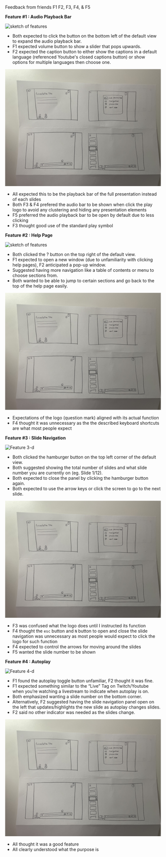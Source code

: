 Feedback from friends F1 F2, F3, F4, & F5

**Feature #1 : Audio Playback Bar**

![sketch of features](feature1-and-2-d.png "Feature 1 and 2")

- Both expected to click the button on the bottom left of the default view to expand the audio playback bar.
- F1 expected volume button to show a slider that pops upwards.
- F2 expected the caption button to either show the captions in a default language (referenced Youtube's closed captions button) or show options for multiple languages then choose one.

![sketch of features](feature1-4.jpeg "Feature 1-4")

- All expected this to be the playback bar of the full presentation instead of each slides
- Both F3 & F4 prefered the audio bar to be shown when click the play logo to avoid any clustering and hiding any presentation elements
- F5 preferred the audio playback bar to be open by default due to less clicking
- F3 thought good use of the standard play symbol


**Feature #2 : Help Page**

![sketch of features](feature1-and-2-d.png "Feature 1 and 2")

- Both clicked the ? button on the top right of the default view.
- F1 expected to open a new window (due to unfamiliarity with clicking help pages), F2 anticipated a pop-up window.
- Suggested having more navigation like a table of contents or menu to choose sections from.
- Both wanted to be able to jump to certain sections and go back to the top of the help page easily.

![sketch of features](feature1-4.jpeg "Feature 1-4")

- Expectations of the logo (question mark) aligned with its actual function
- F4 thought it was unnecessary as the the described keyboard shortcuts are what most people expect


**Feature #3 : Slide Navigation**

![](feature3-d.png "Feature 3-d")

- Both clicked the hamburger button on the top left corner of the default view.
- Both suggested showing the total number of slides and what slide number you are currently on (eg. Slide 1/12).
- Both expected to close the panel by clicking the hamburger button again.
- Both expected to use the arrow keys or click the screen to go to the next slide.

![sketch of features](feature1-4.jpeg "Feature 1-4")

- F3 was confused what the logo does until I instructed its function
- F4 thought the `esc` button and `N` button to open and close the slide navigation was unnecessary as most people would expect to click the logo for such function
- F4 expected to control the arrows for moving around the slides
- F5 wanted the slide number to be shown


**Feature #4 : Autoplay**

![](feature4-d.png "Feature 4-d")

- F1 found the autoplay toggle button unfamiliar, F2 thought it was fine.
- F1 expected something similar to the “Live” Tag on Twitch/Youtube when you’re watching a livestream to indicate when autoplay is on.
- Both emphasized wanting a slide number on the bottom corner.
- Alternatively, F2 suggested having the slide navigation panel open on the left that updates/highlights the new slide as autoplay changes slides.
- F2 said no other indicator was needed as the slides change.

![sketch of features](feature1-4.jpeg "Feature 1-4")

- All thought it was a good feature
- All clearly understood what the purpose is

